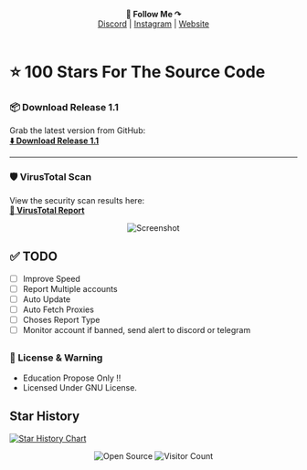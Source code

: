 <p align='center'>
  <b>📌 Follow Me ↷</b><br>  
  <a href="https://discord.com/users/994296793070325771">Discord</a> |
  <a href="https://instagram.com/lonely.ida">Instagram</a> |
  <a href="https://0x1.social/">Website</a><br><br>
</p>



# ⭐ 100 Stars For The Source Code
### 📦 Download Release 1.1  
Grab the latest version from GitHub:  
[**⬇️ Download Release 1.1**](https://github.com/user-attachments/files/21120407/Release.1.1.zip)

---

### 🛡️ VirusTotal Scan  
View the security scan results here:  
[**📌 VirusTotal Report**](https://www.virustotal.com/gui/file/39a7e21d6c29f782a2f11452ac06ee57734e5b145e499368d72fd2bfb02096de/detection)

<p align="center">
   <img src="https://github.com/user-attachments/assets/1a0821c4-15d9-4b3e-b1e8-0dcb15045ac8" alt="Screenshot">
</p>

## ✅ TODO

- [ ] Improve Speed   
- [ ] Report Multiple accounts   
- [ ] Auto Update  
- [ ] Auto Fetch Proxies 
- [ ] Choses Report Type  
- [ ] Monitor account if banned, send alert to discord or telegram  

##

### 📜 License & Warning

- Education Propose Only !!
- Licensed Under GNU License.

## Star History

<a href="https://star-history.com/#LeetIDA/Ez-Ban&Date">
 <picture>
   <source media="(prefers-color-scheme: dark)" srcset="https://api.star-history.com/svg?repos=LeetIDA/Ez-Ban&type=Date&theme=dark" />
   <source media="(prefers-color-scheme: light)" srcset="https://api.star-history.com/svg?repos=LeetIDA/Ez-Ban&type=Date" />
   <img alt="Star History Chart" src="https://api.star-history.com/svg?repos=LeetIDA/Ez-Ban&type=Date" />
 </picture>
</a>

<p align="center">
  <img src="https://badges.frapsoft.com/os/v3/open-source.svg?v=103" alt="Open Source">
  <img src="https://visitor-badge.laobi.icu/badge?page_id=LeetIDA.Ez-Ban" alt="Visitor Count">
</p>
